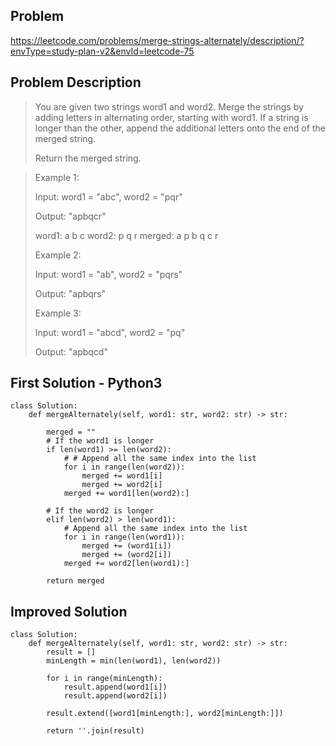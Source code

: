 ## Problem ##
https://leetcode.com/problems/merge-strings-alternately/description/?envType=study-plan-v2&envId=leetcode-75

## Problem Description ##
> You are given two strings word1 and word2. Merge the strings by adding letters in alternating order, starting with word1. If a string is longer than the other, append the additional letters onto the end of the merged string.
>
> Return the merged string.

> Example 1:
> 
> Input: word1 = "abc", word2 = "pqr"
> 
> Output: "apbqcr"
> 
> word1:  a   b   c
> word2:    p   q   r
> merged: a p b q c r
> 
> Example 2:
> 
> Input: word1 = "ab", word2 = "pqrs"
> 
> Output: "apbqrs"
> 
> Example 3:
> 
> Input: word1 = "abcd", word2 = "pq"
> 
> Output: "apbqcd" 
> 

## First Solution - Python3 ##
```
class Solution:
    def mergeAlternately(self, word1: str, word2: str) -> str:
        
        merged = ""
        # If the word1 is longer
        if len(word1) >= len(word2):
            # # Append all the same index into the list
            for i in range(len(word2)):
                merged += word1[i]
                merged += word2[i]
            merged += word1[len(word2):]

        # If the word2 is longer
        elif len(word2) > len(word1):
            # Append all the same index into the list
            for i in range(len(word1)):
                merged += (word1[i])
                merged += (word2[i])
            merged += word2[len(word1):]
    
        return merged
```
 
## Improved Solution ##
```
class Solution:
    def mergeAlternately(self, word1: str, word2: str) -> str:
        result = []
        minLength = min(len(word1), len(word2))

        for i in range(minLength):
            result.append(word1[i])
            result.append(word2[i])

        result.extend([word1[minLength:], word2[minLength:]])

        return ''.join(result)
```
